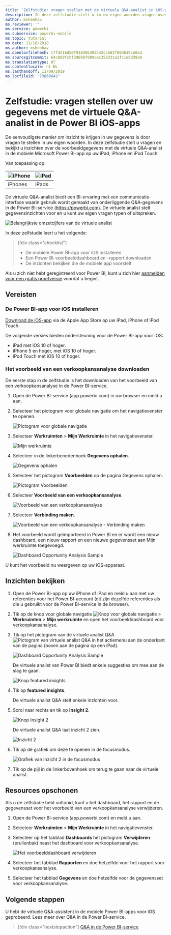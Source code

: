 ```yaml
---
title: 'Zelfstudie: vragen stellen met de virtuele Q&A-analist in iOS-apps'
description: In deze zelfstudie stelt u in uw eigen woorden vragen over deze voorbeeldgegevens aan de virtuele Q&A-analist in de mobiele Power BI-app op uw iOS-apparaat.
author: mshenhav
ms.reviewer: ''
ms.service: powerbi
ms.subservice: powerbi-mobile
ms.topic: tutorial
ms.date: 11/16/2018
ms.author: mshenhav
ms.openlocfilehash: c7fd216d50f918d96392532ccb82f80d619ce8a3
ms.sourcegitcommit: 64c860fcbf2969bf089cec358331a1fc1e0d39a8
ms.translationtype: HT
ms.contentlocale: nl-NL
ms.lasthandoff: 11/09/2019
ms.locfileid: "73869642"
---
```

# <a name="tutorial-ask-questions-about-your-data-with-the-qa-virtual-analyst-in-the-power-bi-ios-apps"></a>Zelfstudie: vragen stellen over uw gegevens met de virtuele Q&A-analist in de Power BI iOS-apps

De eenvoudigste manier om inzicht te krijgen in uw gegevens is door vragen te stellen in uw eigen woorden. In deze zelfstudie stelt u vragen en bekijkt u inzichten over de voorbeeldgegevens met de virtuele Q&A-analist in de mobiele Microsoft Power BI-app op uw iPad, iPhone en iPod Touch. 

Van toepassing op:

| ![iPhone](./media/tutorial-mobile-apps-ios-qna/iphone-logo-50-px.png) | ![iPad](./media/tutorial-mobile-apps-ios-qna/ipad-logo-50-px.png) |
|:--- |:--- |
| iPhones |iPads |

De virtuele Q&A-analist biedt een BI-ervaring met een communicatie-interface waarin gebruik wordt gemaakt van onderliggende Q&A-gegevens in de Power BI-service [(https://powerbi.com)](https://powerbi.com). De virtuele analist stelt gegevensinzichten voor en u kunt uw eigen vragen typen of uitspreken.

![Belangrijkste omzetcijfers van de virtuele analist](./media/tutorial-mobile-apps-ios-qna/power-bi-ios-q-n-a-top-sale-intro.png)

In deze zelfstudie leert u het volgende:

> [!div class="checklist"]
> * De mobiele Power BI-app voor iOS installeren
> * Een Power BI-voorbeelddashboard en -rapport downloaden
> * De inzichten bekijken die de mobiele app voorstelt

Als u zich niet hebt geregistreerd voor Power BI, kunt u zich hier [aanmelden voor een gratis proefversie](https://app.powerbi.com/signupredirect?pbi_source=web) voordat u begint.

## <a name="prerequisites"></a>Vereisten

### <a name="install-the-power-bi-for-ios-app"></a>De Power BI-app voor iOS installeren
[Download de iOS-app](https://go.microsoft.com/fwlink/?LinkId=522062 "De iPhone-app downloaden") via de Apple App Store op uw iPad, iPhone of iPod Touch.

De volgende versies bieden ondersteuning voor de Power BI-app voor iOS:
- iPad met iOS 10 of hoger.
- iPhone 5 en hoger, met iOS 10 of hoger. 
- iPod Touch met iOS 10 of hoger.

### <a name="download-the-opportunity-analysis-sample"></a>Het voorbeeld van een verkoopkansanalyse downloaden
De eerste stap in de zelfstudie is het downloaden van het voorbeeld van een verkoopkansanalyse in de Power BI-service.

1. Open de Power BI-service (app.powerbi.com) in uw browser en meld u aan.

1. Selecteer het pictogram voor globale navigatie om het navigatievenster te openen.

    ![Pictogram voor globale navigatie](./media/tutorial-mobile-apps-ios-qna/power-bi-android-quickstart-global-nav-icon.png)

2. Selecteer **Werkruimten** > **Mijn Werkruimte** in het navigatievenster.

    ![Mijn werkruimte](./media/tutorial-mobile-apps-ios-qna/power-bi-android-quickstart-my-workspace.png)

3. Selecteer in de linkerbenedenhoek **Gegevens ophalen**.
   
    ![Gegevens ophalen](./media/tutorial-mobile-apps-ios-qna/power-bi-get-data.png)

3. Selecteer het pictogram **Voorbeelden** op de pagina Gegevens ophalen.
   
   ![Pictogram Voorbeelden](./media/tutorial-mobile-apps-ios-qna/power-bi-samples-icon.png)

4. Selecteer **Voorbeeld van een verkoopkansanalyse**.
 
    ![Voorbeeld van een verkoopkansanalyse](./media/tutorial-mobile-apps-ios-qna/power-bi-oa.png)
 
8. Selecteer **Verbinding maken**.  
  
   ![Voorbeeld van een verkoopkansanalyse - Verbinding maken](./media/tutorial-mobile-apps-ios-qna/opportunity-connect.png)
   
5. Het voorbeeld wordt geïmporteerd in Power BI en er wordt een nieuw dashboard, een nieuw rapport en een nieuwe gegevensset aan Mijn werkruimte toegevoegd.
   
   ![Dashboard Opportunity Analysis Sample](./media/tutorial-mobile-apps-ios-qna/power-bi-service-opportunity-sample.png)

U kunt het voorbeeld nu weergeven op uw iOS-apparaat.

## <a name="try-featured-insights"></a>Inzichten bekijken
1. Open de Power BI-app op uw iPhone of iPad en meld u aan met uw referenties voor het Power BI-account (dit zijn dezelfde referenties als die u gebruikt voor de Power BI-service in de browser).

1.  Tik op de knop voor globale navigatie ![Knop voor globale navigatie](./media/tutorial-mobile-apps-ios-qna/power-bi-iphone-global-nav-button.png) > **Werkruimten** > **Mijn werkruimte** en open het voorbeelddashboard voor verkoopkansanalyse.

2. Tik op het pictogram van de virtuele analist Q&A ![Pictogram van virtuele analist Q&A](./media/tutorial-mobile-apps-ios-qna/power-bi-ios-q-n-a-icon.png) in het actiemenu aan de onderkant van de pagina (boven aan de pagina op een iPad).

     ![Dashboard Opportunity Analysis Sample](./media/tutorial-mobile-apps-ios-qna/power-bi-ios-qna-opportunity-analysis.png)

     De virtuele analist van Power BI biedt enkele suggesties om mee aan de slag te gaan.

     ![Knop featured insights](./media/tutorial-mobile-apps-ios-qna/power-bi-ios-qna-suggest-insights.png)
3. Tik op **featured insights**.

     De virtuele analist Q&A stelt enkele inzichten voor.
4. Scrol naar rechts en tik op **Insight 2**.

    ![Knop Insight 2](./media/tutorial-mobile-apps-ios-qna/power-bi-ios-qna-suggest-insight-2.png)

     De virtuele analist Q&A laat inzicht 2 zien.

    ![Inzicht 2](./media/tutorial-mobile-apps-ios-qna/power-bi-ios-qna-show-insight-2.png)
5. Tik op de grafiek om deze te openen in de focusmodus.

    ![Grafiek van inzicht 2 in de focusmodus](./media/tutorial-mobile-apps-ios-qna/power-bi-ios-qna-open-insight-2.png)
6. Tik op de pijl in de linkerbovenhoek om terug te gaan naar de virtuele analist.

## <a name="clean-up-resources"></a>Resources opschonen

Als u de zelfstudie hebt voltooid, kunt u het dashboard, het rapport en de gegevensset voor het voorbeeld van een verkoopkansanalyse verwijderen.

1. Open de Power BI-service (app.powerbi.com) en meld u aan.

2. Selecteer **Werkruimten** > **Mijn Werkruimte** in het navigatievenster.

3. Selecteer op het tabblad **Dashboards** het pictogram **Verwijderen** (prullenbak) naast het dashboard voor verkoopkansanalyse.

    ![Het voorbeelddashboard verwijderen](./media/tutorial-mobile-apps-ios-qna/power-bi-service-delete-opportunity-sample.png)

4. Selecteer het tabblad **Rapporten** en doe hetzelfde voor het rapport voor verkoopkansanalyse.

5. Selecteer het tabblad **Gegevens** en doe hetzelfde voor de gegevensset voor verkoopkansanalyse.


## <a name="next-steps"></a>Volgende stappen

U hebt de virtuele Q&A-assistent in de mobiele Power BI-apps voor iOS geprobeerd. Lees meer over Q&A in de Power BI-service.
> [!div class="nextstepaction"]
> [Q&A in de Power BI-service](../end-user-q-and-a.md)

